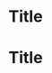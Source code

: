 # Title

# Title

<!-- The duplicated level 1 titles should trigger at least 2 violations when linted  -->
